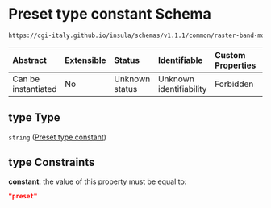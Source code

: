 # Preset type constant Schema

```txt
https://cgi-italy.github.io/insula/schemas/v1.1.1/common/raster-band-mode-config.schema.json#/$defs/rasterPresetBandRenderModeConfig/properties/type
```



| Abstract            | Extensible | Status         | Identifiable            | Custom Properties | Additional Properties | Access Restrictions | Defined In                                                                                                         |
| :------------------ | :--------- | :------------- | :---------------------- | :---------------- | :-------------------- | :------------------ | :----------------------------------------------------------------------------------------------------------------- |
| Can be instantiated | No         | Unknown status | Unknown identifiability | Forbidden         | Allowed               | none                | [raster-band-mode-config.schema.json\*](schemas/common/raster-band-mode-config.schema.json) |

## type Type

`string` ([Preset type constant](raster-band-mode-config-defs-preset-render-mode-config-properties-preset-type-constant.md))

## type Constraints

**constant**: the value of this property must be equal to:

```json
"preset"
```
